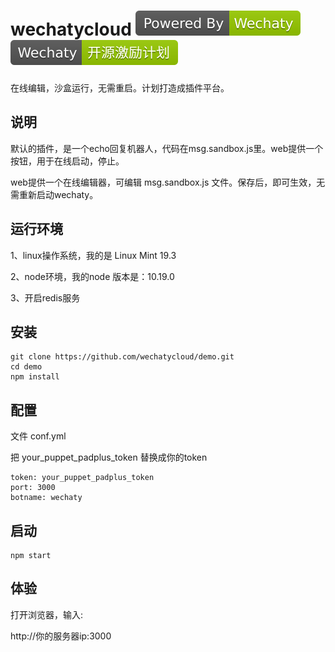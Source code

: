 # wechatycloud [![Powered by Wechaty](./1.svg)](https://github.com/chatie/wechaty) [![Wechaty开源激励计划](./2.svg)](https://github.com/juzibot/Welcome/wiki/Everything-about-Wechaty)

在线编辑，沙盒运行，无需重启。计划打造成插件平台。

## 说明

默认的插件，是一个echo回复机器人，代码在msg.sandbox.js里。web提供一个按钮，用于在线启动，停止。

web提供一个在线编辑器，可编辑 msg.sandbox.js 文件。保存后，即可生效，无需重新启动wechaty。

## 运行环境

1、linux操作系统，我的是 Linux Mint 19.3

2、node环境，我的node 版本是：10.19.0

3、开启redis服务

## 安装

```
git clone https://github.com/wechatycloud/demo.git
cd demo
npm install
```

## 配置

文件 conf.yml

把 your_puppet_padplus_token 替换成你的token
```
token: your_puppet_padplus_token
port: 3000
botname: wechaty
```

## 启动
```
npm start
```

## 体验

打开浏览器，输入:

http://你的服务器ip:3000
